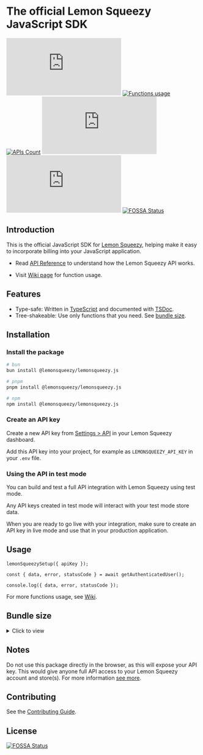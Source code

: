 # The official Lemon Squeezy JavaScript SDK

[![NPM version](https://img.shields.io/npm/v/%40lemonsqueezy%2Flemonsqueezy.js?label=&color=%230d9488)](https://www.npmjs.com/package/@lemonsqueezy/lemonsqueezy.js)
[![Functions usage](https://img.shields.io/badge/Wiki-%237c3aed)](https://github.com/lmsqueezy/lemonsqueezy.js/wiki)
[![APIs Count](https://img.shields.io/badge/56_Functions-%232563eb)](https://github.com/lmsqueezy/lemonsqueezy.js/wiki)
[![Weekly downloads](https://img.shields.io/npm/dw/@lemonsqueezy/lemonsqueezy.js)](https://www.npmjs.com/package/@lemonsqueezy/lemonsqueezy.js)
![NPM Downloads](https://img.shields.io/npm/d18m/%40lemonsqueezy%2Flemonsqueezy.js)
[![FOSSA Status](https://app.fossa.com/api/projects/git%2Bgithub.com%2Flmsqueezy%2Flemonsqueezy.js.svg?type=shield)](https://app.fossa.com/projects/git%2Bgithub.com%2Flmsqueezy%2Flemonsqueezy.js?ref=badge_shield)

## Introduction

This is the official JavaScript SDK for [Lemon Squeezy](https://lemonsqueezy.com), helping make it easy to incorporate billing into your JavaScript application.

- Read [API Reference](https://docs.lemonsqueezy.com/api) to understand how the Lemon Squeezy API works.

- Visit [Wiki page](https://github.com/lmsqueezy/lemonsqueezy.js/wiki) for function usage.

## Features

- Type-safe: Written in [TypeScript](https://www.typescriptlang.org/) and documented with [TSDoc](https://github.com/microsoft/tsdoc).
- Tree-shakeable: Use only functions that you need. See [bundle size](#bundle-size).

## Installation

### Install the package

```bash
# bun
bun install @lemonsqueezy/lemonsqueezy.js
```

```bash
# pnpm
pnpm install @lemonsqueezy/lemonsqueezy.js
```

```bash
# npm
npm install @lemonsqueezy/lemonsqueezy.js
```

### Create an API key

Create a new API key from [Settings > API](https://app.lemonsqueezy.com/settings/api) in your Lemon Squeezy dashboard.

Add this API key into your project, for example as `LEMONSQUEEZY_API_KEY` in your `.env` file.

### Using the API in test mode

You can build and test a full API integration with Lemon Squeezy using test mode.

Any API keys created in test mode will interact with your test mode store data.

When you are ready to go live with your integration, make sure to create an API key in live mode and use that in your production application.

## Usage

```tsx
lemonSqueezySetup({ apiKey });

const { data, error, statusCode } = await getAuthenticatedUser();

console.log({ data, error, statusCode });
```

For more functions usage, see [Wiki](https://github.com/lmsqueezy/lemonsqueezy.js/wiki).

## Bundle size

<details>
  <summary>Click to view</summary>

| export                          | min+brotli |
| ------------------------------- | ---------- |
| createDiscount                  | 995 B      |
| createCheckout                  | 900 B      |
| updateSubscriptionItem          | 849 B      |
| updateSubscription              | 841 B      |
| listSubscriptionItems           | 833 B      |
| listSubscriptions               | 831 B      |
| listWebhooks                    | 831 B      |
| listLicenseKeyInstances         | 830 B      |
| updateLicenseKey                | 827 B      |
| listUsageRecords                | 824 B      |
| listDiscountRedemptions         | 822 B      |
| listCustomers                   | 820 B      |
| listDiscounts                   | 820 B      |
| listProducts                    | 819 B      |
| listSubscriptionInvoices        | 819 B      |
| listVariants                    | 819 B      |
| listOrderItems                  | 818 B      |
| listFiles                       | 817 B      |
| listLicenseKeys                 | 817 B      |
| listOrders                      | 817 B      |
| listStores                      | 817 B      |
| listCheckouts                   | 816 B      |
| listPrices                      | 816 B      |
| createWebhook                   | 808 B      |
| updateWebhook                   | 793 B      |
| deactivateLicense               | 764 B      |
| validateLicense                 | 763 B      |
| activateLicense                 | 762 B      |
| createUsageRecord               | 728 B      |
| getLicenseKeyInstance           | 706 B      |
| getSubscriptionInvoice          | 702 B      |
| getDiscountRedemption           | 701 B      |
| getSubscriptionItem             | 700 B      |
| getOrderItem                    | 699 B      |
| getWebhook                      | 699 B      |
| getCheckout                     | 697 B      |
| getFile                         | 697 B      |
| getLicenseKey                   | 697 B      |
| getUsageRecord                  | 697 B      |
| getCustomer                     | 695 B      |
| getStore                        | 695 B      |
| getSubscription                 | 695 B      |
| getOrder                        | 693 B      |
| getPrice                        | 693 B      |
| getProduct                      | 693 B      |
| getDiscount                     | 692 B      |
| getVariant                      | 692 B      |
| archiveCustomer                 | 683 B      |
| updateCustomer                  | 683 B      |
| createCustomer                  | 680 B      |
| deleteWebhook                   | 663 B      |
| cancelSubscription              | 658 B      |
| deleteDiscount                  | 655 B      |
| getSubscriptionItemCurrentUsage | 651 B      |
| getAuthenticatedUser            | 598 B      |
| lemonSqueezySetup               | 106 B      |

</details>

## Notes

Do not use this package directly in the browser, as this will expose your API key. This would give anyone full API access to your Lemon Squeezy account and store(s). For more information [see more](https://docs.lemonsqueezy.com/api#authentication).

## Contributing

See the [Contributing Guide](https://github.com/lmsqueezy/lemonsqueezy.js/blob/main/CONTRIBUTING.md).

## License

[![FOSSA Status](https://app.fossa.com/api/projects/git%2Bgithub.com%2Flmsqueezy%2Flemonsqueezy.js.svg?type=large)](https://app.fossa.com/projects/git%2Bgithub.com%2Flmsqueezy%2Flemonsqueezy.js?ref=badge_large)

